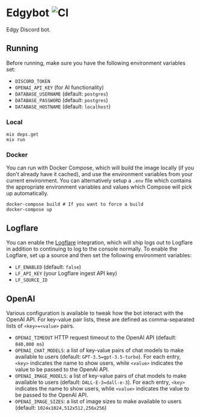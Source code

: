 # Edgybot ![CI](https://github.com/jswny/edgybot/workflows/CI/badge.svg)

Edgy Discord bot.

## Running

Before running, make sure you have the following environment variables set:

- `DISCORD_TOKEN`
- `OPENAI_API_KEY` (for AI functionality)
- `DATABASE_USERNAME` (default: `postgres`)
- `DATABASE_PASSWORD` (default: `postgres`)
- `DATABASE_HOSTNAME` (default: `localhost`)

### Local

```shell
mix deps.get
mix run
```

### Docker

You can run with Docker Compose, which will build the image locally (if you don't already have it cached), and use the environment variables from your current environment. You can alternatively setup a `.env` file which contains the appropriate environment variables and values which Compose will pick up automatically.

```shell
docker-compose build # If you want to force a build
docker-compose up
```

## Logflare

You can enable the [Logflare](https://logflare.app/) integration, which will ship logs out to Logflare in addition to continuing to log to the console normally. To enable the Logflare, set up a source and then set the following environment variables:

- `LF_ENABLED` (default: `false`)
- `LF_API_KEY` (your Logflare ingest API key)
- `LF_SOURCE_ID`

## OpenAI

Various configuration is available to tweak how the bot interact with the OpenAI API. For key-value pair lists, these are defined as comma-separated lists of `<key>=<value>` pairs.

- `OPENAI_TIMEOUT` HTTP request timeout to the OpenAI API (default: `840,000 ms`)
- `OPENAI_CHAT_MODELS`: a list of key-value pairs of chat models to make available to users (default: `GPT-3.5=gpt-3.5-turbo`). For each entry, `<key>` indicates the name to show users, while `<value>` indicates the value to be passed to the OpenAI API.
- `OPENAI_IMAGE_MODELS`: a list of key-value pairs of chat models to make available to users (default: `DALL-E-3=dall-e-3`). For each entry, `<key>` indicates the name to show users, while `<value>` indicates the value to be passed to the OpenAI API.
- `OPENAI_IMAGE_SIZES`: a list of image sizes to make available to users (default: `1024x1024,512x512,256x256`)
